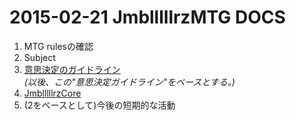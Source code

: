 # 2015-02-21 JmblllllrzMTG DOCS

1. MTG rulesの確認
2. Subject
 1. [意思決定のガイドライン](https://github.com/Jmblllllr/core/blob/master/decision-making-guidelines.md)
<br>*(以後、この"意思決定ガイドライン"をベースとする。)*
 2. [JmblllllrzCore](https://github.com/Jmblllllr/core)
 3. (2をベースとして)今後の短期的な活動
